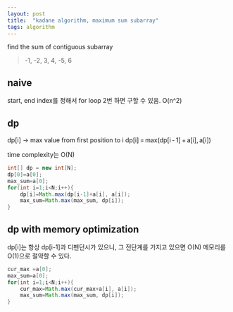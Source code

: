 ```yaml
---
layout: post
title:  "kadane algorithm, maximum sum subarray"
tags: algorithm
---
```


find the sum of contiguous subarray

> -1, -2, 3, 4, -5, 6

## naive
start, end index를 정해서 for loop 2번 하면 구할 수 있음. O(n^2)

## dp

dp[i] -> max value from first position to i
dp[i] = max(dp[i - 1] + a[i], a[i])

time complexity는 O(N)


```java
int[] dp = new int[N];
dp[0]=a[0];
max_sum=a[0];
for(int i=1;i<N;i++){
	dp[i]=Math.max(dp[i-1]+a[i], a[i]);
	max_sum=Math.max(max_sum, dp[i]);
}
```


## dp with memory optimization

dp[i]는 항상 dp[i-1]과 디펜던시가 있으니, 그 전단계를 가지고 있으면 O(N) 메모리를 O(1)으로 절약할 수 있다. 


```java
cur_max =a[0];
max_sum=a[0];
for(int i=1;i<N;i++){
	cur_max=Math.max(cur_max+a[i], a[i]);
	max_sum=Math.max(max_sum, dp[i]);
}
```

